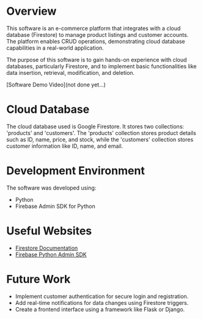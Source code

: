 # Overview

This software is an e-commerce platform that integrates with a cloud database (Firestore) to manage product listings and customer accounts. The platform enables CRUD operations, demonstrating cloud database capabilities in a real-world application.

The purpose of this software is to gain hands-on experience with cloud databases, particularly Firestore, and to implement basic functionalities like data insertion, retrieval, modification, and deletion.

[Software Demo Video](not done yet...)

# Cloud Database

The cloud database used is Google Firestore. 
It stores two collections: 'products' and 'customers'. The 'products' collection stores product details such as ID, name, price, and stock, while the 'customers' collection stores customer information like ID, name, and email.

# Development Environment

The software was developed using:
- Python
- Firebase Admin SDK for Python

# Useful Websites

- [Firestore Documentation](https://firebase.google.com/docs/firestore)
- [Firebase Python Admin SDK](https://firebase.google.com/docs/admin/setup)

# Future Work

- Implement customer authentication for secure login and registration.
- Add real-time notifications for data changes using Firestore triggers.
- Create a frontend interface using a framework like Flask or Django.
